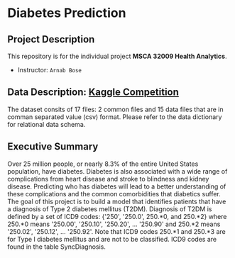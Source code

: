 # Diabetes Prediction

## Project Description
This repository is for the individual project **MSCA 32009 Health Analytics**.
* Instructor: `Arnab Bose`

## Data Description: [Kaggle Competition](https://www.kaggle.com/c/pf2012-diabetes/)
The dataset consits of 17 files: 2 common files and 15 data files that are in comman separated value (csv) format. Please refer to the data dictionary for relational data schema.

## Executive Summary
Over 25 million people, or nearly 8.3% of the entire United States population, have diabetes. Diabetes is also associated with a wide range of complications from heart disease and stroke to blindness and kidney disease. Predicting who has diabetes will lead to a better understanding of these complications and the common comorbidities that diabetics suffer.
The goal of this project is to build a model that identifies patients that have a diagnosis of Type 2 diabetes mellitus (T2DM). Diagnosis of T2DM is defined by a set of ICD9 codes: {'250', '250.0', 250.\*0, and 250.\*2} where 250.\*0 means '250.00', '250.10', '250.20', ... '250.90' and 250.\*2 means '250.02', '250.12', ... '250.92'. Note that ICD9 codes 250.\*1 and 250.\*3 are for Type I diabetes mellitus and are not to be classified. ICD9 codes are found in the table SyncDiagnosis.
